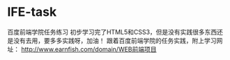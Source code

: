 # IFE-task
百度前端学院任务练习
初步学习完了HTML5和CSS3，但是没有实践很多东西还是没有去用，要多多实践呀，加油！
跟着百度前端学院的任务实践，附上学习网址：
http://www.earnfish.com/domain/WEB前端项目
